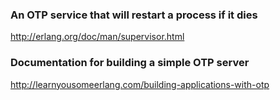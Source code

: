 ### An OTP service that will restart a process if it dies
http://erlang.org/doc/man/supervisor.html

### Documentation for building a simple OTP server
http://learnyousomeerlang.com/building-applications-with-otp
